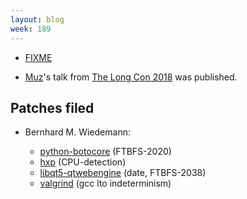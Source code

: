 ```yaml
---
layout: blog
week: 189
---
```


* [FIXME](https://www.fsf.org/free-software-supporter/2018/december)

* [Muz](https://github.com/muz)'s talk from [The Long Con 2018](https://thelongcon.ca/speakers/#muz) was published.

Patches filed
-------------

* Bernhard M. Wiedemann:

    * [python-botocore](https://github.com/boto/botocore/pull/1622) (FTBFS-2020)
    * [hxp](https://build.opensuse.org/request/show/653867) (CPU-detection)
    * [libqt5-qtwebengine](https://build.opensuse.org/request/show/655565) (date, FTBFS-2038)
    * [valgrind](https://build.opensuse.org/request/show/655464) (gcc lto indeterminism)
